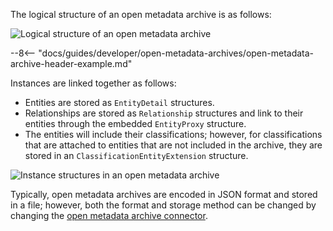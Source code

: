 <!-- SPDX-License-Identifier: CC-BY-4.0 -->
<!-- Copyright Contributors to the Egeria project. -->

The logical structure of an open metadata archive is as follows:

![Logical structure of an open metadata archive](/guides/developer/open-metadata-archives/open-metadata-archive-structure.svg)

--8<-- "docs/guides/developer/open-metadata-archives/open-metadata-archive-header-example.md"

Instances are linked together as follows:

- Entities are stored as `EntityDetail` structures.
- Relationships are stored as `Relationship` structures and link to their entities through the embedded `EntityProxy` structure.
- The entities will include their classifications; however, for classifications that are attached to entities that are not included in the archive, they are stored in an `ClassificationEntityExtension` structure.

![Instance structures in an open metadata archive](/guides/developer/open-metadata-archives/open-metadata-archive-instances.svg)

Typically, open metadata archives are encoded in JSON format and stored in a file; however, both the format and storage method can be changed by changing the [open metadata archive connector](/concepts/open-metadata-archive-store-connector).
